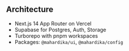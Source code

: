 ## Architecture

- Next.js 14 App Router on Vercel
- Supabase for Postgres, Auth, Storage
- Turborepo with pnpm workspaces
- Packages: `@mahardika/ui`, `@mahardika/config`


